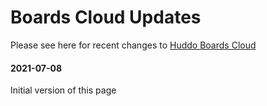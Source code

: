 # Boards Cloud Updates

Please see here for recent changes to [Huddo Boards Cloud](https://boards.huddo.com)

#### 2021-07-08
Initial version of this page